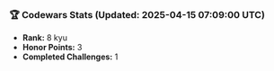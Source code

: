 ### 🏆 Codewars Stats (Updated: 2025-04-15 07:09:00 UTC)

- **Rank:** 8 kyu
- **Honor Points:** 3
- **Completed Challenges:** 1

